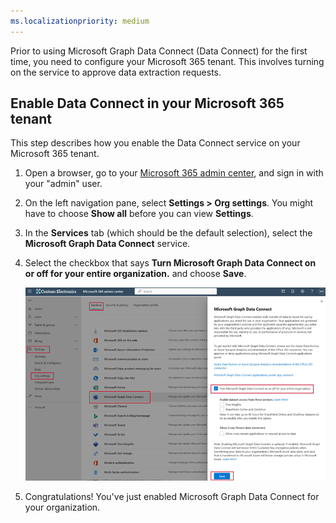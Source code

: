 ```yaml
---
ms.localizationpriority: medium
---
```


<!-- markdownlint-disable MD002 MD041 -->

Prior to using Microsoft Graph Data Connect (Data Connect) for the first time, you need to configure your Microsoft 365 tenant. This involves turning on the service to approve data extraction requests.

## Enable Data Connect in your Microsoft 365 tenant

This step describes how you enable the Data Connect service on your Microsoft 365 tenant.

1. Open a browser, go to your [Microsoft 365 admin center](https://admin.microsoft.com/), and sign in with your "admin" user.

2. On the left navigation pane, select **Settings > Org settings**. You might have to choose **Show all** before you can view **Settings**.

3. In the **Services** tab (which should be the default selection), select the **Microsoft Graph Data Connect** service.

4. Select the checkbox that says **Turn Microsoft Graph Data Connect on or off for your entire organization.** and choose **Save**.

    ![A screenshot that shows the checkbox you have to tick to enable Microsoft Graph Data Connect for your entire organization.](../concepts/images/data-connect-m365-consent-approver-new.png)  

5. Congratulations! You've just enabled Microsoft Graph Data Connect for your organization.
